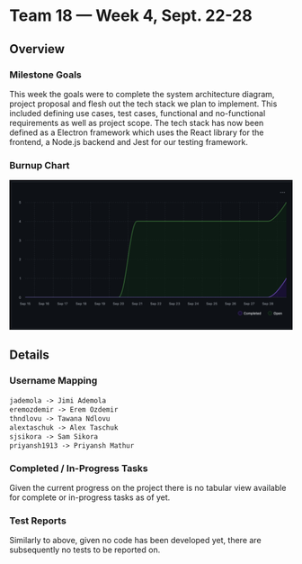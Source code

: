 # Team 18 — Week 4, Sept. 22-28

## Overview

### Milestone Goals

This week the goals were to complete the system architecture diagram, project proposal and flesh out the tech stack we plan to implement. This included defining use cases, test cases, functional and no-functional requirements as well as project scope. The tech stack has now been defined as a Electron framework which uses the React library for the frontend, a Node.js backend and Jest for our testing framework.

### Burnup Chart

![Image of burnup chart for this week](../log_images/team_log_imgs/burnup_week4.png)

## Details

### Username Mapping

```
jademola -> Jimi Ademola
eremozdemir -> Erem Ozdemir
thndlovu -> Tawana Ndlovu
alextaschuk -> Alex Taschuk
sjsikora -> Sam Sikora
priyansh1913 -> Priyansh Mathur
```

### Completed / In-Progress Tasks

Given the current progress on the project there is no tabular view available for complete or in-progress tasks as of yet.

### Test Reports

Similarly to above, given no code has been developed yet, there are subsequently no tests to be reported on.
